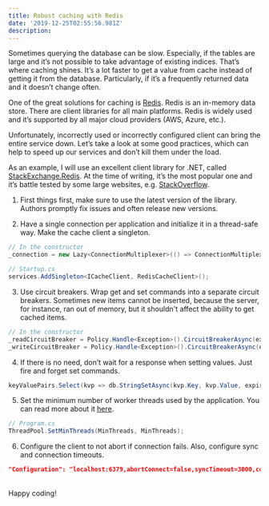 ```yaml
---
title: Robust caching with Redis
date: '2019-12-25T02:55:56.981Z'
description:
---
```


Sometimes querying the database can be slow. Especially, if the tables are large and it’s not possible to take advantage of existing indices. That’s where caching shines. It’s a lot faster to get a value from cache instead of getting it from the database. Particularly, if it’s a frequently returned data and it doesn’t change often.

One of the great solutions for caching is [Redis](https://redis.io/). Redis is an in-memory data store. There are client libraries for all main platforms. Redis is widely used and it’s supported by all major cloud providers (AWS, Azure, etc.).

Unfortunately, incorrectly used or incorrectly configured client can bring the entire service down. Let’s take a look at some good practices, which can help to speed up our services and don’t kill them under the load.

As an example, I will use an excellent client library for .NET, called [StackExchange.Redis](https://stackexchange.github.io/StackExchange.Redis/). At the time of writing, it’s the most popular one and it’s battle tested by some large websites, e.g. [StackOverflow](https://stackoverflow.com/).

1. First things first, make sure to use the latest version of the library. Authors promptly fix issues and often release new versions.

2. Have a single connection per application and initialize it in a thread-safe way. Make the cache client a singleton.

```csharp
// In the constructor
_connection = new Lazy<ConnectionMultiplexer>(() => ConnectionMultiplexer.Connect(redisOptions.Value.Configuration));
```

```csharp
// Startup.cs
services.AddSingleton<ICacheClient, RedisCacheClient>();
```

3. Use circuit breakers. Wrap get and set commands into a separate circuit breakers. Sometimes new items cannot be inserted, because the server, for instance, ran out of memory, but it shouldn't affect the ability to get cached items.

```csharp
// In the constructor
_readCircuitBreaker = Policy.Handle<Exception>().CircuitBreakerAsync(exceptionsAllowedBeforeBreaking, durationOfBreak);
_writeCircuitBreaker = Policy.Handle<Exception>().CircuitBreakerAsync(exceptionsAllowedBeforeBreaking, durationOfBreak);
```

4. If there is no need, don’t wait for a response when setting values. Just fire and forget set commands.

```csharp
keyValuePairs.Select(kvp => db.StringSetAsync(kvp.Key, kvp.Value, expiry: _cacheExpiry, flags: CommandFlags.FireAndForget));
```

5. Set the minimum number of worker threads used by the application. You can read more about it [here](https://github.com/StackExchange/StackExchange.Redis/blob/master/docs/Timeouts.md).

```csharp
// Program.cs
ThreadPool.SetMinThreads(MinThreads, MinThreads);
```

6. Configure the client to not abort if connection fails. Also, configure sync and connection timeouts.

```json
"Configuration": "localhost:6379,abortConnect=false,syncTimeout=3000,connectTimeout=3000"
```

\
Happy coding!
